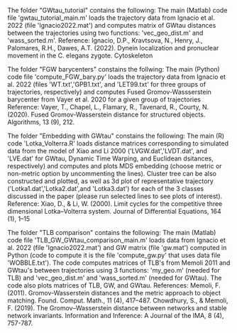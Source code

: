 The folder "GWtau_tutorial" contains the following:
The main (Matlab) code file 'gwtau_tutorial_main.m' loads the trajectory data from Ignacio et al. 2022 (file 'Ignacio2022.mat') and computes matrix of GWtau distances between the trajectories using two functions: 'vec_geo_dist.m' and 'wass_sorted.m'.
Reference: 
Ignacio, D.P., Kravtsova, N., Henry, J., Palomares, R.H., Dawes, A.T. (2022).
Dynein localization and pronuclear movement in the C. elegans zygote.
Cytoskeleton


The folder "FGW barycenters" constains the follwing:
The main (Python) code file 'compute_FGW_bary.py' loads the trajectory data from Ignacio et al. 2022 (files 'WT.txt','GPB1.txt', and 'LET99.txt' for three groups of trajectories, respectively) and computes Fused Gromov-Wassserstein barycenter from Vayer et al. 2020 for a given group of trajectories
Reference:
Vayer, T., Chapel, L., Flamary, R., Tavenard, R., Courty, N. (2020). Fused Gromov-Wasserstein distance for structured objects. Algorithms, 13 (9),
212.


The folder "Embedding with GWtau" constains the following:
The main (R) code 'Lotka_Volterra.R' loads distance matrices corresponding to simulated data from the model of Xiao and Li 2000 ('LVGW.dat','LVDT.dat', and 'LVE.dat' for GWtau, Dynamic Time Warping, and Euclidean dsitances, respectively) and computes and plots MDS embedding (choose metric or non-metric option by uncommenting the lines). Cluster tree can be also constructed and plotted, as well as 3d plot of representative trajectory ('Lotka1.dat','Lotka2.dat',and 'Lotka3.dat') for each of the 3 classes discussed in the paper (please run selected lines to see plots of interest). 
Reference:
Xiao, D., & Li, W. (2000). Limit cycles for the competitive three dimensional
Lotka–Volterra system. Journal of Differential Equations, 164 (1), 1–15


The folder "TLB comparison" contains the following: 
The main (Matlab) code file 'TLB_GW_GWtau_comparison_main.m' loads data from Ignacio et al. 2022 (file 'Ignacio2022.mat') and GW matrix (file 'gw.mat') computed in Python (code to compute it is the file 'compute_gw.py' that uses data file 'WOBBLE.txt'). The code computes matrices of TLB's from Memoli 2011 and GWtau's between trajectories using 3 functions: 'my_geo.m' (needed for TLB) and 'vec_geo_dist.m' and 'wass_sorted.m' (needed for GWtau). The code also plots matrices of TLB, GW, and GWtau.
References:
Memoli, F. (2011). Gromov-Wasserstein distances and the metric approach
to object matching. Found. Comput. Math., 11 (4), 417–487.
Chowdhury, S., & Memoli, F. (2019). The Gromov–Wasserstein distance
between networks and stable network invariants. Information and
Inference: A Journal of the IMA, 8 (4), 757-787.
